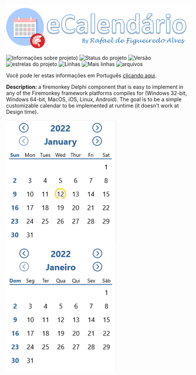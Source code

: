 ![logotipo](https://github.com/rafael-figueiredo-alves/eCalendario/blob/main/img/logo.png)

![Informações sobre projeto](https://img.shields.io/badge/Delphi%20Version-10.4.2%20Community-brightgreen))
![Status do projeto](https://img.shields.io/badge/Project's%20status-Version%201.0%20released-brightgreen)
![Versão](https://img.shields.io/badge/Project's%20version-1.0-brightgreen)
![estrelas do projeto](https://img.shields.io/github/stars/rafael-figueiredo-alves/eCalendario?style=flat-square)
![Linhas](https://tokei.rs/b1/github/rafael-figueiredo-alves/eCalendario?color=red&category=lines&style=flat-square)
![Mais linhas](https://tokei.rs/b1/github/rafael-figueiredo-alves/eCalendario?color=green&category=code&style=flat-square)
![arquivos](https://tokei.rs/b1/github/rafael-figueiredo-alves/eCalendario?color=yellow&category=files&style=flat-square)

Você pode ler estas informações em Português [clicando aqui](https://github.com/rafael-figueiredo-alves/eCalendario/blob/main/README.md).

**Description:** a firemonkey Delphi component that is easy to implement in any of the Firemonkey framework platforms compiles for (Windows 32-bit, Windows 64-bit, MacOS, iOS, Linux, Android). The goal is to be a simple customizable calendar to be implemented at runtime (it doesn't work at Design time).

![imagem do componente em inglês](https://github.com/rafael-figueiredo-alves/eCalendario/blob/main/img/img_componente.png) ![imagem do componente em português](https://github.com/rafael-figueiredo-alves/eCalendario/blob/main/img/img_componente_portugues.png)